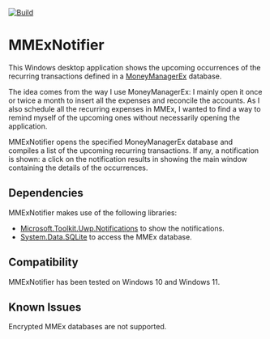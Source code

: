 [![Build](https://github.com/intcooper/MMExNotifier/actions/workflows/dotnet-desktop.yml/badge.svg)](https://github.com/intcooper/MMExNotifier/actions/workflows/dotnet-desktop.yml)

# MMExNotifier

This Windows desktop application shows the upcoming occurrences of the recurring transactions defined in a [MoneyManagerEx](https://github.com/moneymanagerex/moneymanagerex) database.

The idea comes from the way I use MoneyManagerEx: I mainly open it once or twice a month to insert all the expenses and reconcile the accounts. As I also schedule all the recurring expenses in MMEx, I wanted to find a way to remind myself of the upcoming ones without necessarily opening the application.

MMExNotifier opens the specified MoneyManagerEx database and compiles a list of the upcoming recurring transactions. If any, a notification is shown: a click on the notification results in showing the main window containing the details of the occurrences.

## Dependencies

MMExNotifier makes use of the following libraries:

- [Microsoft.Toolkit.Uwp.Notifications](https://www.nuget.org/packages/Microsoft.Toolkit.Uwp.Notifications) to show the notifications.
- [System.Data.SQLite](https://www.nuget.org/packages/System.Data.SQLite) to access the MMEx database.

## Compatibility

MMExNotifier has been tested on Windows 10 and Windows 11.

## Known Issues

Encrypted MMEx databases are not supported.
